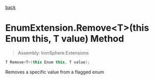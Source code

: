 ﻿

[back](/IronSphere.Extensions/types/EnumExtension)

# EnumExtension.Remove&lt;T&gt;(this Enum this, T value) Method

> Assembly: IronSphere.Extensions

```csharp
T Remove<T>(this Enum this, T value);
```

Removes a specific value from a flagged enum

 